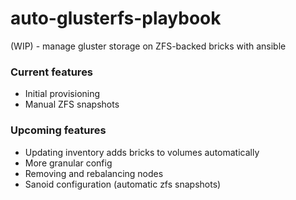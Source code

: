 auto-glusterfs-playbook
=========================
(WIP) - manage gluster storage on ZFS-backed bricks with ansible

### Current features
+ Initial provisioning
+ Manual ZFS snapshots

### Upcoming features
+ Updating inventory adds bricks to volumes automatically
+ More granular config
+ Removing and rebalancing nodes
+ Sanoid configuration (automatic zfs snapshots)
